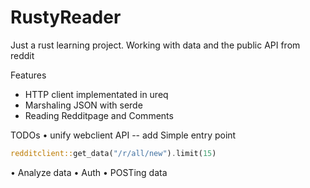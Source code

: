 # RustyReader 
Just a rust learning project. Working with data and the public API from reddit

Features

- HTTP client implementated in ureq
- Marshaling JSON with serde
- Reading Redditpage and Comments

TODOs
• unify webclient API -- add Simple entry point

```rust
redditclient::get_data("/r/all/new").limit(15)
```

• Analyze data
• Auth
• POSTing data

